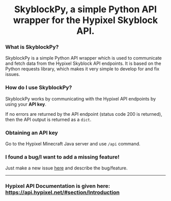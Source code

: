 <h1 align='center'>SkyblockPy, a simple Python API wrapper for the Hypixel Skyblock API.</h1>


### What is SkyblockPy?
SkyblockPy is a simple Python API wrapper which is used to communicate and fetch data from the Hypixel Skyblock API endpoints.
It is based on the Python requests library, which makes it very simple to develop for and fix issues.

### How do I use SkyblockPy?
SkyblockPy works by communicating with the Hypixel API endpoints by using your **API key**. 

If no errors are returned by the API endpoint (status code 200 is returned), then the API output is returned as a `dict`.

### Obtaining an API key
Go to the Hypixel Minecraft Java server and use `/api` command.

### I found a bug/I want to add a missing feature!
Just make a new issue [here](https://github.com/PyBotDevs/skyblockpy/issues/new) and describe the bug/feature.

<hr>

### Hypixel API Documentation is given here: https://api.hypixel.net/#section/Introduction
